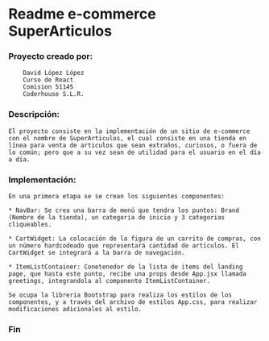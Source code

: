 # Readme e-commerce SuperArticulos

### Proyecto creado por:

        David López López 
        Curso de React
        Comision 51145
        Coderhouse S.L.R.

### Descripción:

    El proyecto consiste en la implementación de un sitio de e-commerce con el nombre de SuperArticulos, el cual consiste en una tienda en línea para venta de articulos que sean extraños, curiosos, o fuera de lo común; pero que a su vez sean de utilidad para el usuario en el día a día.

### Implementación:

    En una primera etapa se se crean los siguientes componentes:

    * NavBar: Se crea una barra de menú que tendra los puntos: Brand (Nombre de la tienda), un categoria de inicio y 3 categorias cliqueables.

    * CartWidget: La colocación de la figura de un carrito de compras, con un número hardcodeado que representará cantidad de artículos. El CartWidget se integrará a la barra de navegación.

    * ItemListContainer: Conetenedor de la lista de items del landing page, que hasta este punto, recibe una props desde App.jsx llamada greetings, integrandola al componente ItemListContainer.

    Se ocupa la libreria Bootstrap para realiza los estilos de los componentes, y a través del archivo de estilos App.css, para realizar modificaciones adicionales al estilo.

### Fin
